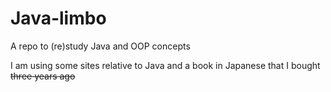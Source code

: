 # Java-limbo
A repo to (re)study Java and OOP concepts

I am using some sites relative to Java and a book in Japanese that I bought ~~three years ago~~
